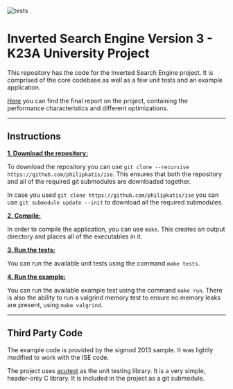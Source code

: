 ![tests](https://github.com/philipkatis/ise/actions/workflows/main.yml/badge.svg)

# Inverted Search Engine Version 3 - K23A University Project

This repository has the code for the Inverted Search Engine project. It is comprised of the
core codebase as well as a few unit tests and an example application.

[Here](/documentation/ise_final_report.pdf) you can find the final report on the project, containing the performance characteristics
and different optimizations.

***

## Instructions

<ins>**1. Download the repository:**</ins>

To download the repository you can use `git clone --recursive https://github.com/philipkatis/ise`.
This ensures that both the repository and all of the required git submodules are downloaded together.

In case you used `git clone https://github.com/philipkatis/ise` you can use `git submodule update --init`
to download all the required submodules.

<ins>**2. Compile:**</ins>

In order to compile the application, you can use `make`. This creates an output directory and places all
of the executables in it.

<ins>**3. Run the tests:**</ins>

You can run the available unit tests using the command `make tests`.

<ins>**4. Run the example:**</ins>

You can run the available example test using the command `make run`.
There is also the ability to run a valgrind memory test to ensure no memory leaks are present,
using `make valgrind`.

***

## Third Party Code

The example code is provided by the sigmod 2013 sample. It was lightly modified to work with the
ISE code.

The project uses [acutest](https://github.com/mity/acutest) as the unit testing library. It is a very
simple, header-only C library. It is included in the project as a git submodule.

